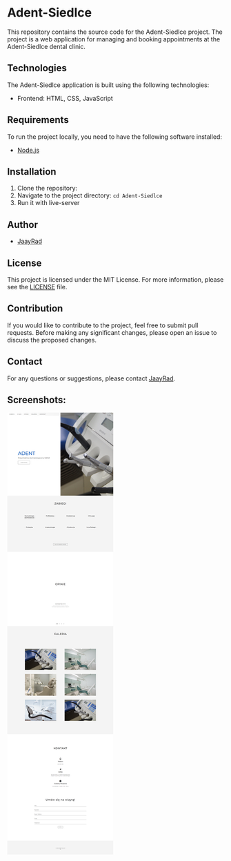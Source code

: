 # Adent-Siedlce

This repository contains the source code for the Adent-Siedlce project. The project is a web application for managing and booking appointments at the Adent-Siedlce dental clinic.

## Technologies

The Adent-Siedlce application is built using the following technologies:

- Frontend: HTML, CSS, JavaScript

## Requirements

To run the project locally, you need to have the following software installed:
- [Node.js](https://nodejs.org)

## Installation
1. Clone the repository:
2. Navigate to the project directory: `cd Adent-Siedlce`
3. Run it with live-server 

## Author

- [JaayRad](https://github.com/JaayRad)

## License

This project is licensed under the MIT License. For more information, please see the [LICENSE](LICENSE) file.

## Contribution

If you would like to contribute to the project, feel free to submit pull requests. Before making any significant changes, please open an issue to discuss the proposed changes.

## Contact

For any questions or suggestions, please contact [JaayRad](https://github.com/JaayRad).
## Screenshots:
![Screenshot](adentsiedlce.netlify.app_.png)
